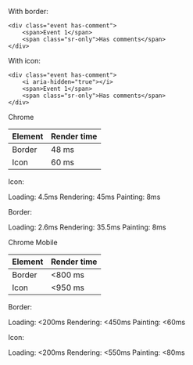 With border:

    <div class="event has-comment">
        <span>Event 1</span>
        <span class="sr-only">Has comments</span>
    </div>
    
With icon:

    <div class="event has-comment">
        <i aria-hidden="true"></i>
        <span>Event 1</span>
        <span class="sr-only">Has comments</span>
    </div>

Chrome 

| Element | Render time  |
| ------- | ------------ |
| Border  |     48 ms    |
|   Icon  |     60 ms    |

Icon:

Loading: 4.5ms
Rendering: 45ms
Painting: 8ms

Border:

Loading: 2.6ms
Rendering: 35.5ms
Painting: 8ms

Chrome Mobile

| Element | Render time  |
| ------- | ------------ |
| Border  |     <800 ms  |
|   Icon  |     <950 ms  |

Border:

Loading: <200ms
Rendering: <450ms
Painting: <60ms

Icon:

Loading: <200ms
Rendering: <550ms
Painting: <80ms



